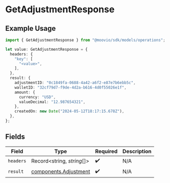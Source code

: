 # GetAdjustmentResponse

## Example Usage

```typescript
import { GetAdjustmentResponse } from "@moovio/sdk/models/operations";

let value: GetAdjustmentResponse = {
  headers: {
    "key": [
      "<value>",
    ],
  },
  result: {
    adjustmentID: "0c1849fa-0688-4a42-a6f2-e87e7b6ebb5c",
    walletID: "32cf79d7-f9de-4d2a-b616-4d0f55026e1f",
    amount: {
      currency: "USD",
      valueDecimal: "12.987654321",
    },
    createdOn: new Date("2024-05-12T18:17:15.678Z"),
  },
};
```

## Fields

| Field                                                          | Type                                                           | Required                                                       | Description                                                    |
| -------------------------------------------------------------- | -------------------------------------------------------------- | -------------------------------------------------------------- | -------------------------------------------------------------- |
| `headers`                                                      | Record<string, *string*[]>                                     | :heavy_check_mark:                                             | N/A                                                            |
| `result`                                                       | [components.Adjustment](../../models/components/adjustment.md) | :heavy_check_mark:                                             | N/A                                                            |